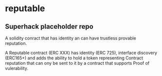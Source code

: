 # reputable

Superhack placeholder repo
--------------------------

A solidity conract that has identity an can have trustless provable reputation.

A Reputable contract (ERC XXX) has identity (ERC 725), interface discovery (ERC165+) and adds the ability to hold a token representing Contract reputation that can ony be sent to it by a contract that supports Proof of vulerability.
